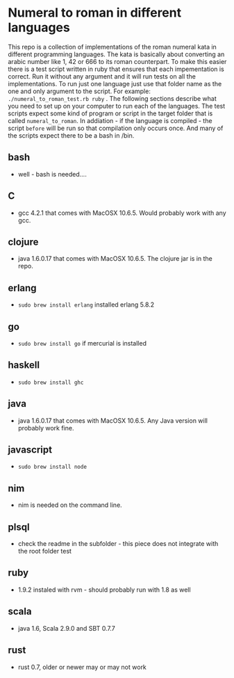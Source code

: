 # Numeral to roman in different languages

This repo is a collection of implementations of the roman numeral kata in different programming languages. The kata is basically about converting an arabic number like 1, 42 or 666 to its roman counterpart. To make this easier there is a test script written in ruby that ensures that each impementation is correct. Run it without any argument and it will run tests on all the implementations. To run just one language just use that folder name as the one and only argument to the script. For example: `./numeral_to_roman_test.rb ruby` . The following sections describe what you need to set up on your computer to run each of the languages. The test scripts expect some kind of program or script in the target folder that is called `numeral_to_roman`. In addiation - if the language is compiled - the script `before` will be run so that compilation only occurs once. And many of the scripts expect there to be a bash in /bin.

## bash
* well - bash is needed....

## C
* gcc 4.2.1 that comes with MacOSX 10.6.5. Would probably work with any gcc.

## clojure
* java 1.6.0.17 that comes with MacOSX 10.6.5. The clojure jar is in the repo.

## erlang
* `sudo brew install erlang` installed erlang 5.8.2

## go
* `sudo brew install go` if mercurial is installed

## haskell
* `sudo brew install ghc`

## java
* java 1.6.0.17 that comes with MacOSX 10.6.5. Any Java version will probably work fine.

## javascript
* `sudo brew install node`

## nim
* nim is needed on the command line.

## plsql
* check the readme in the subfolder - this piece does not integrate with the root folder test

## ruby 
* 1.9.2 instaled with rvm - should probably run with 1.8 as well

## scala
* java 1.6, Scala 2.9.0 and SBT 0.7.7

## rust
* rust 0.7, older or newer may or may not work
